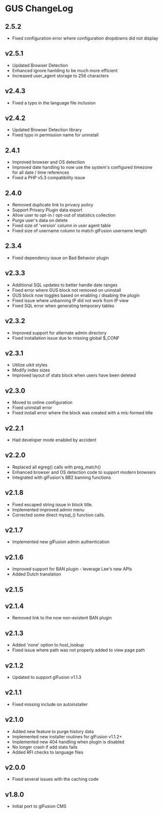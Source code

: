 # GUS ChangeLog

## 2.5.2

- Fixed configuration error where configuration dropdowns did not display

## v2.5.1

- Updated Browser Detection
- Enhanced ignore hanlding to be much more efficient
- Increased user_agent storage to 256 characters

## v2.4.3

- Fixed a typo in the language file inclusion

## v2.4.2

- Updated Browser Detection library
- Fixed typo in permission name for uninstall

## 2.4.1

- Improved browser and OS detection
- Improved date handling to now use the system's configured timezone for all date / time references
- Fixed a PHP v5.3 compatibility issue

## 2.4.0

- Removed duplicate link to privacy policy
- Support Privacy Plugin data export
- Allow user to opt-in / opt-out of statistics collection
- Purge user's data on delete
- Fixed size of 'version' column in user agent table
- Fixed size of username column to match glFusion username length

## 2.3.4

- Fixed dependency issue on Bad Behavior plugin

## v2.3.3

- Additional SQL updates to better handle date ranges
- Fixed error where GUS block not removed on uninstall
- GUS block now toggles based on enabling / disabing the plugin
- Fixed issue where unbanning IP did not work from IP view
- Fixed SQL error when generating temporary tables

## v2.3.2

- Improved support for alternate admin directory
- Fixed installation issue due to missing global $_CONF

## v2.3.1

- Utilize uikit styles
- Modify index sizes
- Improved layout of stats block when users have been deleted

## v2.3.0

- Moved to online configuration
- Fixed uninstall error
- Fixed install error where the block was created with a mis-formed title

## v2.2.1

- Had developer mode enabled by accident

## v2.2.0

- Replaced all egreg() calls with preg_match()
- Enhanced browser and OS detection code to support modern browsers
- Integrated with glFusion's BB2 banning functions

## v2.1.8

- Fixed escaped string issue in block title.
- Implemented improved admin menu
- Corrected some direct mysql_() function calls.

## v2.1.7

- Implemented new glFusion admin authentication

## v2.1.6

- Improved support for BAN plugin - leverage Lee's new APIs
- Added Dutch translation

## v2.1.5

## v2.1.4

- Removed link to the now non-existent BAN plugin

## v2.1.3

- Added 'none' option to host_lookup
- Fixed issue where path was not properly added to view page path

## v2.1.2

- Updated to support glFusion v1.1.3

## v2.1.1

- Fixed missing include on autoinstaller

## v2.1.0

- Added new feature to purge history data
- Implemented new installer routines for glFusion v1.1.2+
- Implemented new 404 handling when plugin is disabled
- No longer crash if add stats fails
- Added RFI checks to language files

## v2.0.0

- Fixed several issues with the caching code

## v1.8.0

- Initial port to glFusion CMS
